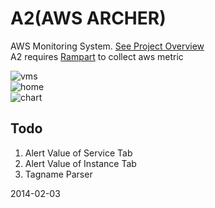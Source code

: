 A2(AWS ARCHER)
===

AWS Monitoring System. [See Project Overview](https://raw.github.com/ansterd/a2/master/images/A2.pdf)
<br>
A2 requires [Rampart](https://github.com/ansterd/rampart) to collect aws metric 

![vms](https://raw.github.com/ansterd/a2/master/images/vms.png)
<br>
![home](https://raw.github.com/ansterd/a2/master/images/home.png)
<br>
![chart](https://raw.github.com/ansterd/a2/master/images/vms.png)




## Todo

1. Alert Value of Service Tab
2. Alert Value of Instance Tab
3. Tagname Parser

2014-02-03

